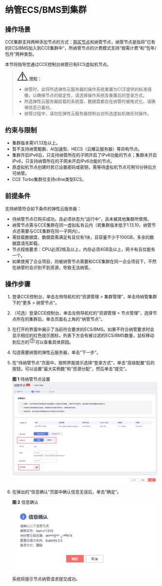 # 纳管ECS/BMS到集群<a name="cce_01_0198"></a>

## 操作场景<a name="section149416592348"></a>

CCE集群支持两种添加节点的方式：[购买节点](购买节点.md)和纳管节点，纳管节点是指将“已有的ECS/BMS加入到CCE集群中“，所纳管节点的计费模式支持“按需计费“和“包年/包月“两种类型。

本节将指导您通过CCE控制台纳管已有ECS虚拟机节点。

>![](public_sys-resources/icon-notice.gif) **须知：** 
>-   纳管时，会将所选弹性云服务器的操作系统重置为CCE提供的标准镜像，以确保节点的稳定性，请选择操作系统及重置后的登录方式。
>-   所选弹性云服务器挂载的系统盘、数据盘都会在纳管时被格式化，请确保信息已备份。
>-   纳管过程中，请勿在弹性云服务器控制台对所选虚拟机做任何操作。

## 约束与限制<a name="section11440230173714"></a>

-   集群版本需V1.13及以上。
-   暂不支持纳管鲲鹏、AI加速型、HECS（云耀云服务器）等异构节点。
-   集群开启IPv6后，只支持纳管所在的子网开启了IPv6功能的节点；集群未开启IPv6，只支持纳管所在的子网未开启IPv6功能的节点。
-   原虚拟机节点创建时若已设置密码或密钥，需等待虚拟机节点可用10分钟后方可纳管。
-   CCE Turbo集群仅支持c6ne类型ECS。

## 前提条件<a name="section4156147355"></a>

支持纳管符合如下条件的弹性云服务器：

-   待纳管节点已购买成功，且必须状态为“运行中“，且未被其他集群所使用。
-   纳管节点需与CCE集群在同一虚拟私有云内（若集群版本低于1.13.10，纳管节点还需要与CCE集群在同一子网内）。
-   需挂载数据盘，数据盘需满足有且仅有1块，且容量不少于100GB，多余的数据盘请先卸载。
-   节点规格要求：CPU必须2核及以上，内存必须4GB及以上，网卡有且仅能有一个。
-   如果使用了企业项目，则被纳管节点需要和CCE集群在同一企业项目下，不然在纳管时会识别不到资源，导致无法纳管。

## 操作步骤<a name="section5760111122710"></a>

1.  登录CCE控制台，单击左侧导航栏的“资源管理 \> 集群管理”，单击待纳管集群下的“更多 \>  纳管节点“。
2.  （可选）登录CCE控制台，单击左侧导航栏的“资源管理 \> 节点管理”，选择节点所在的集群后，单击页面右上角的“纳管节点“。
3.  在打开的界面中展示了当前符合要求的ECS/BMS。如果不符合纳管要求时会显示相应的红色提示图标，列表下方会有被过滤的ECS/BMS数量，鼠标移动到后方的![](figures/icon-faq.png)可以查看具体原因。
4.  勾选需要纳管的弹性云服务器，单击“下一步“。
5.  在“待纳管节点“页面中，按照界面提示选择“登录方式“，单击“高级配置“后的按钮，可以设置“最大实例数“和“资源分配“，然后单击“提交“。

    **图 1**  待纳管节点设置<a name="fig194961548175118"></a>  
    ![](figures/待纳管节点设置.png "待纳管节点设置")

6.  在弹出的“信息确认“页面中确认信息无误后，单击“确定“。

    **图 2**  信息确认<a name="fig282931555510"></a>  
    ![](figures/信息确认.png "信息确认")

    系统将提示节点纳管请求提交成功。


